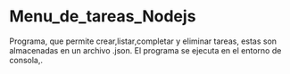 # Menu_de_tareas_Nodejs
Programa, que permite crear,listar,completar y eliminar tareas, estas son almacenadas en un archivo .json. El programa se ejecuta en el entorno de consola,.
